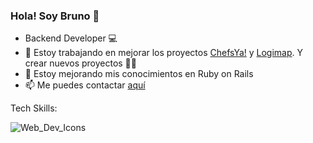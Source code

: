 ### Hola! Soy Bruno 👋

- Backend Developer 💻
- 🔭 Estoy trabajando en mejorar los proyectos [ChefsYa!](http://www.chefsya.xyz/) y [Logimap](https://logimap.herokuapp.com/). Y crear nuevos proyectos 👨‍💻
- 🌱 Estoy mejorando mis conocimientos en Ruby on Rails
- 📫 Me puedes contactar [aquí](mailto:brunoph26@gmail.com)

Tech Skills: 

![Web_Dev_Icons](https://user-images.githubusercontent.com/87345401/155767069-1fb16dd0-c70c-467d-8acc-e3d3f00dfdd0.png)
